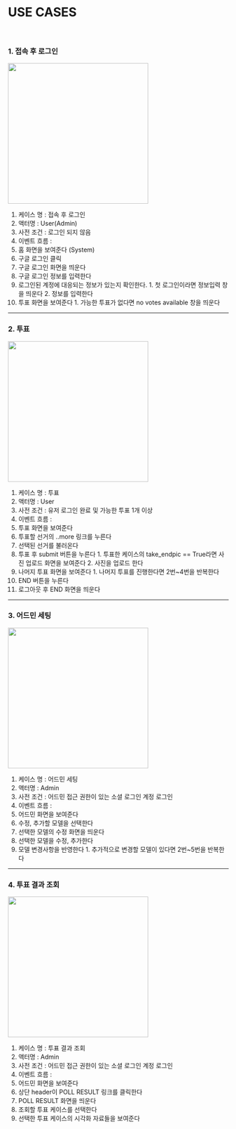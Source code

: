 <h1> USE CASES </h1>

<br/>

<h3> 1. 접속 후 로그인 </h3> 

<img width="320" src="https://user-images.githubusercontent.com/96364048/191235108-db31e9ff-6296-4faf-b995-8788a691379b.png">

1. 케이스 명 : 접속 후 로그인 
2. 액터명 : User(Admin)
3. 사전 조건 : 로그인 되지 않음
4. 이벤트 흐름 : 
  1. 홈 화면을 보여준다 (System)
  2. 구글 로그인 클릭 
  3. 구글 로그인 화면을 띄운다 
  4. 구글 로그인 정보를 입력한다
  5. 로그인된 계정에 대응되는 정보가 있는지 확인한다.
    1. 첫 로그인이라면 정보입력 창을 띄운다
    2. 정보를 입력한다
  6. 투표 화면을 보여준다
    1. 가능한 투표가 없다면 no votes available 창을 띄운다
    
-----

<h3> 2. 투표 </h3> 

<img width="320" src="https://user-images.githubusercontent.com/96364048/191235126-ad384678-9c76-429d-8820-9901816e57ad.png">

1. 케이스 명 : 투표
2. 액터명 : User
3. 사전 조건 : 유저 로그인 완료 및 가능한 투표 1개 이상 
4. 이벤트 흐름 : 
  1. 투표 화면을 보여준다
  2. 투표할 선거의 ..more 링크를 누른다
  3. 선택된 선거를 불러온다
  4. 투표 후 submit 버튼을 누른다
    1. 투표한 케이스의 take_endpic == True라면 사진 업로드 화면을 보여준다
    2. 사진을 업로드 한다
  5. 나머지 투표 화면을 보여준다
    1. 나머지 투표를 진행한다면 2번~4번을 반복한다
  6. END 버튼을 누른다
  7. 로그아웃 후 END 화면을 띄운다 

----

<h3> 3. 어드민 세팅 </h3> 

<img width="320" src="https://user-images.githubusercontent.com/96364048/191235137-5835cd48-96f8-4410-9104-9df6c37b0b4f.png">

1. 케이스 명 : 어드민 세팅
2. 액터명 : Admin 
3. 사전 조건 : 어드민 접근 권한이 있는 소셜 로그인 계정 로그인 
4. 이벤트 흐름 : 
  1. 어드민 화면을 보여준다
  2. 수정, 추가할 모델을 선택한다
  3. 선택한 모델의 수정 화면을 띄운다
  4. 선택한 모델을 수정, 추가한다
  5. 모델 변경사항을 반영한다
    1. 추가적으로 변경할 모델이 있다면 2번~5번을 반복한다

----

<h3> 4. 투표 결과 조회 </h3> 

<img width="320" src="https://user-images.githubusercontent.com/96364048/191235140-03155538-08c3-488d-b4b7-a9576d5d5b25.png">

1. 케이스 명 : 투표 결과 조회 
2. 액터명 : Admin
3. 사전 조건 : 어드민 접근 권한이 있는 소셜 로그인 계정 로그인 
4. 이벤트 흐름 : 
  1. 어드민 화면을 보여준다
  2. 상단 header이 POLL RESULT 링크를 클릭한다
  3. POLL RESULT 화면을 띄운다
  4. 조회할 투표 케이스를 선택한다
  5. 선택한 투표 케이스의 시각화 자료들을 보여준다


